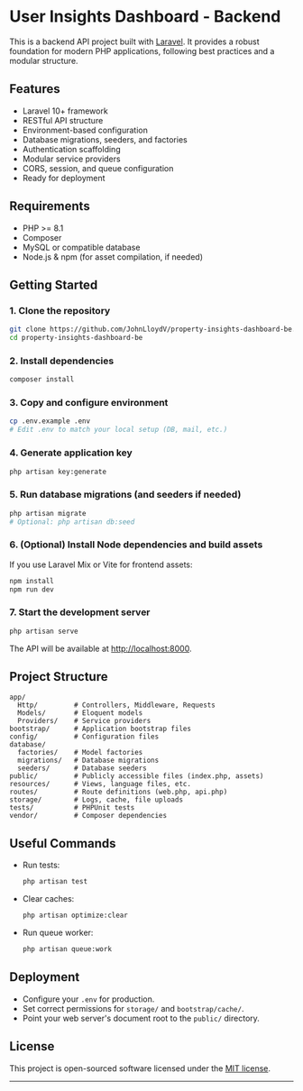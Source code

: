 # User Insights Dashboard - Backend

This is a backend API project built with [Laravel](https://laravel.com/). It provides a robust foundation for modern PHP applications, following best practices and a modular structure.

## Features

- Laravel 10+ framework
- RESTful API structure
- Environment-based configuration
- Database migrations, seeders, and factories
- Authentication scaffolding
- Modular service providers
- CORS, session, and queue configuration
- Ready for deployment

## Requirements

- PHP >= 8.1
- Composer
- MySQL or compatible database
- Node.js & npm (for asset compilation, if needed)

## Getting Started

### 1. Clone the repository

```bash
git clone https://github.com/JohnLloydV/property-insights-dashboard-be.git
cd property-insights-dashboard-be
```

### 2. Install dependencies

```bash
composer install
```

### 3. Copy and configure environment

```bash
cp .env.example .env
# Edit .env to match your local setup (DB, mail, etc.)
```

### 4. Generate application key

```bash
php artisan key:generate
```

### 5. Run database migrations (and seeders if needed)

```bash
php artisan migrate
# Optional: php artisan db:seed
```

### 6. (Optional) Install Node dependencies and build assets

If you use Laravel Mix or Vite for frontend assets:

```bash
npm install
npm run dev
```

### 7. Start the development server

```bash
php artisan serve
```

The API will be available at [http://localhost:8000](http://localhost:8000).

## Project Structure

```
app/
  Http/         # Controllers, Middleware, Requests
  Models/       # Eloquent models
  Providers/    # Service providers
bootstrap/      # Application bootstrap files
config/         # Configuration files
database/
  factories/    # Model factories
  migrations/   # Database migrations
  seeders/      # Database seeders
public/         # Publicly accessible files (index.php, assets)
resources/      # Views, language files, etc.
routes/         # Route definitions (web.php, api.php)
storage/        # Logs, cache, file uploads
tests/          # PHPUnit tests
vendor/         # Composer dependencies
```

## Useful Commands

- Run tests:  
  ```bash
  php artisan test
  ```
- Clear caches:  
  ```bash
  php artisan optimize:clear
  ```
- Run queue worker:  
  ```bash
  php artisan queue:work
  ```

## Deployment

- Configure your `.env` for production.
- Set correct permissions for `storage/` and `bootstrap/cache/`.
- Point your web server's document root to the `public/` directory.

## License

This project is open-sourced software licensed under the [MIT license](LICENSE).

---